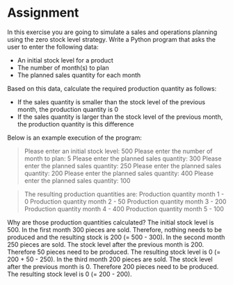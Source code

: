 # Assignment

In this exercise you are going to simulate a sales and operations planning using the zero stock level strategy. Write a Python program that asks the user to enter the following data:

- An initial stock level for a product
- The number of month(s) to plan
- The planned sales quantity for each month

Based on this data, calculate the required production quantity as follows:

- If the sales quantity is smaller than the stock level of the previous month, the production quantity is 0
- If the sales quantity is larger than the stock level of the previous month, the production quantity is this difference

Below is an example execution of the program:
> Please enter an initial stock level: 500
> Please enter the number of month to plan: 5
> Please enter the planned sales quantity: 300
> Please enter the planned sales quantity: 250
> Please enter the planned sales quantity: 200
> Please enter the planned sales quantity: 400
> Please enter the planned sales quantity: 100

> The resulting production quantities are:
> Production quantity month 1 - 0
> Production quantity month 2 - 50
> Production quantity month 3 - 200
> Production quantity month 4 - 400
> Production quantity month 5 - 100


Why are those production quantities calculated? The initial stock level is 500. In the first month 300 pieces are sold. Therefore, nothing needs to be produced and the resulting stock is 200 (= 500 - 300). In the second month 250 pieces are sold. The stock level after the previous month is 200. Therefore 50 pieces need to be produced. The resulting stock level is 0 (= 200 + 50 - 250). In the third month 200 pieces are sold. The stock level after the previous month is 0. Therefore 200 pieces need to be produced. The resulting stock level is 0 (= 200 - 200).
